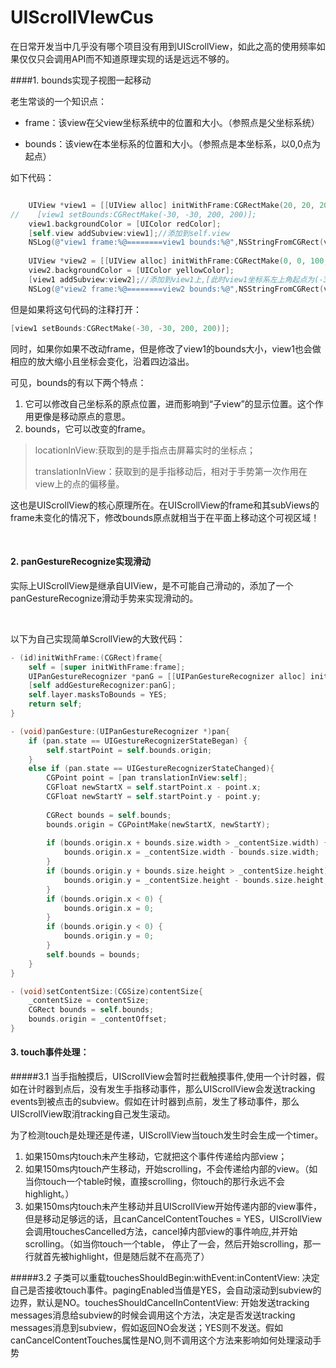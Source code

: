 # UIScrollVIewCus
在日常开发当中几乎没有哪个项目没有用到UIScrollView，如此之高的使用频率如果仅仅只会调用API而不知道原理实现的话是远远不够的。



####1. bounds实现子视图一起移动

老生常谈的一个知识点：

- frame：该view在父view坐标系统中的位置和大小。（参照点是父坐标系统）

- bounds：该view在本坐标系的位置和大小。（参照点是本坐标系，以0,0点为起点）


如下代码：

```objective-c

    UIView *view1 = [[UIView alloc] initWithFrame:CGRectMake(20, 20, 200, 200)];
//    [view1 setBounds:CGRectMake(-30, -30, 200, 200)];
    view1.backgroundColor = [UIColor redColor];
    [self.view addSubview:view1];//添加到self.view
    NSLog(@"view1 frame:%@========view1 bounds:%@",NSStringFromCGRect(view1.frame),NSStringFromCGRect(view1.bounds));
    
    UIView *view2 = [[UIView alloc] initWithFrame:CGRectMake(0, 0, 100, 100)];
    view2.backgroundColor = [UIColor yellowColor];
    [view1 addSubview:view2];//添加到view1上,[此时view1坐标系左上角起点为(-30,-30)]
    NSLog(@"view2 frame:%@========view2 bounds:%@",NSStringFromCGRect(view2.frame),NSStringFromCGRect(view2.bounds));
```

但是如果将这句代码的注释打开：

```objective-c
[view1 setBounds:CGRectMake(-30, -30, 200, 200)];
```

同时，如果你如果不改动frame，但是修改了view1的bounds大小，view1也会做相应的放大缩小且坐标会变化，沿着四边溢出。

可见，bounds的有以下两个特点：

1. 它可以修改自己坐标系的原点位置，进而影响到“子view”的显示位置。这个作用更像是移动原点的意思。
2. bounds，它可以改变的frame。



> locationInView:获取到的是手指点击屏幕实时的坐标点；
>
> translationInView：获取到的是手指移动后，相对于手势第一次作用在view上的点的偏移量。



这也是UIScrollView的核心原理所在。在UIScrollView的frame和其subViews的frame未变化的情况下，修改bounds原点就相当于在平面上移动这个可视区域！

<br>

#### 2. panGestureRecognize实现滑动

实际上UIScrollView是继承自UIView，是不可能自己滑动的，添加了一个panGestureRecognize滑动手势来实现滑动的。

<br>

以下为自己实现简单ScrollView的大致代码：

```objective-c
- (id)initWithFrame:(CGRect)frame{
    self = [super initWithFrame:frame];
    UIPanGestureRecognizer *panG = [[UIPanGestureRecognizer alloc] initWithTarget:self action:@selector(panGesture:)];
    [self addGestureRecognizer:panG];
    self.layer.masksToBounds = YES;
    return self;
}

- (void)panGesture:(UIPanGestureRecognizer *)pan{
    if (pan.state == UIGestureRecognizerStateBegan) {
        self.startPoint = self.bounds.origin;
    }
    else if (pan.state == UIGestureRecognizerStateChanged){
        CGPoint point = [pan translationInView:self];
        CGFloat newStartX = self.startPoint.x - point.x;
        CGFloat newStartY = self.startPoint.y - point.y;
        
        CGRect bounds = self.bounds;
        bounds.origin = CGPointMake(newStartX, newStartY);
        
        if (bounds.origin.x + bounds.size.width > _contentSize.width) {
            bounds.origin.x = _contentSize.width - bounds.size.width;
        }
        if (bounds.origin.y + bounds.size.height > _contentSize.height) {
            bounds.origin.y = _contentSize.height - bounds.size.height;
        }
        if (bounds.origin.x < 0) {
            bounds.origin.x = 0;
        }
        if (bounds.origin.y < 0) {
            bounds.origin.y = 0;
        }
        self.bounds = bounds;
    }
}

- (void)setContentSize:(CGSize)contentSize{
    _contentSize = contentSize;
    CGRect bounds = self.bounds;
    bounds.origin = _contentOffset;
}
```





#### 3. touch事件处理：

#####3.1 当手指触摸后，UIScrollView会暂时拦截触摸事件,使用一个计时器，假如在计时器到点后，没有发生手指移动事件，那么UIScrollView会发送tracking events到被点击的subview。假如在计时器到点前，发生了移动事件，那么UIScrollView取消tracking自己发生滚动。

为了检测touch是处理还是传递，UIScrollView当touch发生时会生成一个timer。

1. 如果150ms内touch未产生移动，它就把这个事件传递给内部view；
2. 如果150ms内touch产生移动，开始scrolling，不会传递给内部的view。（如当你touch一个table时候，直接scrolling，你touch的那行永远不会highlight。）
3. 如果150ms内touch未产生移动并且UIScrollView开始传递内部的view事件，但是移动足够远的话，且canCancelContentTouches = YES，UIScrollView会调用touchesCancelled方法，cancel掉内部view的事件响应,并开始scrolling。（如当你touch一个table， 停止了一会，然后开始scrolling，那一行就首先被highlight，但是随后就不在高亮了）

#####3.2 子类可以重载touchesShouldBegin:withEvent:inContentView: 决定自己是否接收touch事件。pagingEnabled当值是YES，会自动滚动到subview的边界，默认是NO。touchesShouldCancelInContentView: 开始发送tracking messages消息给subview的时候会调用这个方法，决定是否发送tracking messages消息到subview，假如返回NO会发送；YES则不发送。假如 canCancelContentTouches属性是NO,则不调用这个方法来影响如何处理滚动手势



